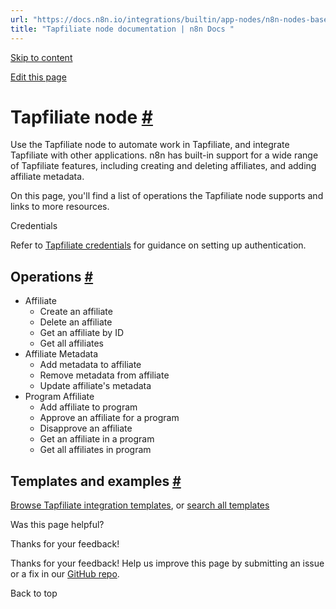 ```yaml
---
url: "https://docs.n8n.io/integrations/builtin/app-nodes/n8n-nodes-base.tapfiliate/"
title: "Tapfiliate node documentation | n8n Docs "
---
```


[Skip to content](https://docs.n8n.io/integrations/builtin/app-nodes/n8n-nodes-base.tapfiliate/#tapfiliate-node)

[Edit this page](https://github.com/n8n-io/n8n-docs/edit/main/docs/integrations/builtin/app-nodes/n8n-nodes-base.tapfiliate.md "Edit this page")

# Tapfiliate node [\#](https://docs.n8n.io/integrations/builtin/app-nodes/n8n-nodes-base.tapfiliate/\#tapfiliate-node "Permanent link")

Use the Tapfiliate node to automate work in Tapfiliate, and integrate Tapfiliate with other applications. n8n has built-in support for a wide range of Tapfiliate features, including creating and deleting affiliates, and adding affiliate metadata.

On this page, you'll find a list of operations the Tapfiliate node supports and links to more resources.

Credentials

Refer to [Tapfiliate credentials](https://docs.n8n.io/integrations/builtin/credentials/tapfiliate/) for guidance on setting up authentication.

## Operations [\#](https://docs.n8n.io/integrations/builtin/app-nodes/n8n-nodes-base.tapfiliate/\#operations "Permanent link")

- Affiliate
  - Create an affiliate
  - Delete an affiliate
  - Get an affiliate by ID
  - Get all affiliates
- Affiliate Metadata
  - Add metadata to affiliate
  - Remove metadata from affiliate
  - Update affiliate's metadata
- Program Affiliate
  - Add affiliate to program
  - Approve an affiliate for a program
  - Disapprove an affiliate
  - Get an affiliate in a program
  - Get all affiliates in program

## Templates and examples [\#](https://docs.n8n.io/integrations/builtin/app-nodes/n8n-nodes-base.tapfiliate/\#templates-and-examples "Permanent link")

[Browse Tapfiliate integration templates](https://n8n.io/integrations/tapfiliate/), or [search all templates](https://n8n.io/workflows/)

Was this page helpful?






Thanks for your feedback!






Thanks for your feedback! Help us improve this page by submitting an issue or a fix in our [GitHub repo](https://github.com/n8n-io/n8n-docs).


Back to top
